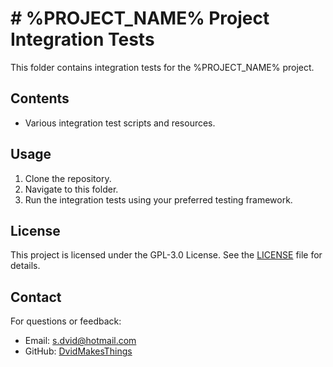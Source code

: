 # # %PROJECT_NAME% Project Integration Tests

This folder contains integration tests for the %PROJECT_NAME% project.

## Contents

- Various integration test scripts and resources.

## Usage

1. Clone the repository.
2. Navigate to this folder.
3. Run the integration tests using your preferred testing framework.

## License
This project is licensed under the GPL-3.0 License. See the [LICENSE](LICENSE) file for details.

## Contact
For questions or feedback:
- Email: [s.dvid@hotmail.com](mailto:s.dvid@hotmail.com)
- GitHub: [DvidMakesThings](https://github.com/DvidMakesThings)